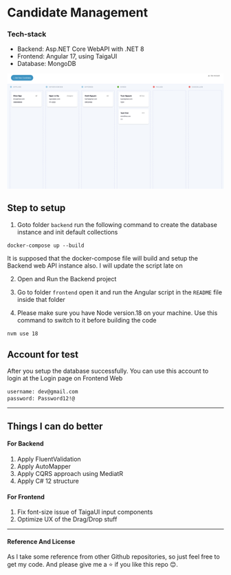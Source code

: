 # Candidate Management

### Tech-stack
- Backend: Asp.NET Core WebAPI with .NET 8
- Frontend: Angular 17, using TaigaUI
- Database: MongoDB

![Main Screenshot](./images/main-screenshot.png)

## Step to setup
1. Goto folder `backend` run the following command to create the database instance and init default collections
```
docker-compose up --build
```

It is supposed that the docker-compose file will build and setup the Backend web API instance also. I will update the script late on

2. Open and Run the Backend project

3. Go to folder `frontend` open it and run the  Angular script in the `README` file inside that folder
4. Please make sure you have Node version.18 on your machine. Use this command to switch to it before building the code
```
nvm use 18
```

## Account for test
After you setup the database successfully. You can use this account to login at the Login page on Frontend Web
```
username: dev@gmail.com
password: Password12!@
```

--------------------------------
## Things I can do better
#### For Backend
1. Apply FluentValidation
2. Apply AutoMapper
3. Apply CQRS approach using MediatR
4. Apply C# 12 structure
   
#### For Frontend
1. Fix font-size issue of TaigaUI input components
2. Optimize UX of the Drag/Drop stuff


---
#### Reference And License
As I take some reference from other Github repositories, so just feel free to get my code.
And please give me a ⭐ if you like this repo 😊. 
